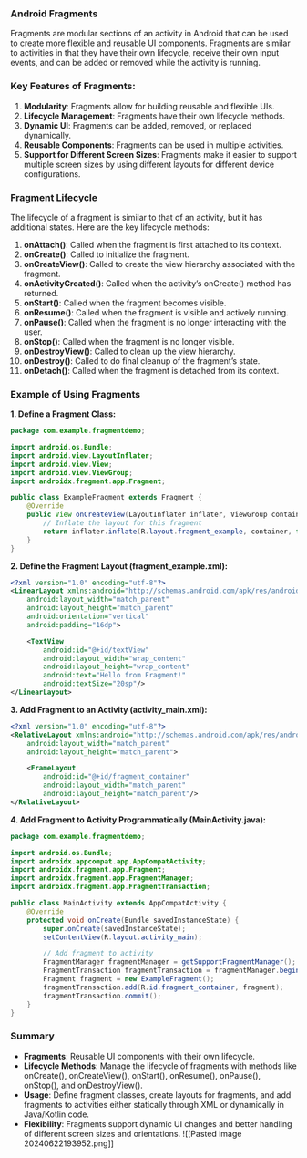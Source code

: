 ### Android Fragments

Fragments are modular sections of an activity in Android that can be used to create more flexible and reusable UI components. Fragments are similar to activities in that they have their own lifecycle, receive their own input events, and can be added or removed while the activity is running.

### Key Features of Fragments:
1. **Modularity**: Fragments allow for building reusable and flexible UIs.
2. **Lifecycle Management**: Fragments have their own lifecycle methods.
3. **Dynamic UI**: Fragments can be added, removed, or replaced dynamically.
4. **Reusable Components**: Fragments can be used in multiple activities.
5. **Support for Different Screen Sizes**: Fragments make it easier to support multiple screen sizes by using different layouts for different device configurations.

### Fragment Lifecycle

The lifecycle of a fragment is similar to that of an activity, but it has additional states. Here are the key lifecycle methods:

1. **onAttach()**: Called when the fragment is first attached to its context.
2. **onCreate()**: Called to initialize the fragment.
3. **onCreateView()**: Called to create the view hierarchy associated with the fragment.
4. **onActivityCreated()**: Called when the activity’s onCreate() method has returned.
5. **onStart()**: Called when the fragment becomes visible.
6. **onResume()**: Called when the fragment is visible and actively running.
7. **onPause()**: Called when the fragment is no longer interacting with the user.
8. **onStop()**: Called when the fragment is no longer visible.
9. **onDestroyView()**: Called to clean up the view hierarchy.
10. **onDestroy()**: Called to do final cleanup of the fragment’s state.
11. **onDetach()**: Called when the fragment is detached from its context.

### Example of Using Fragments

**1. Define a Fragment Class:**

```java
package com.example.fragmentdemo;

import android.os.Bundle;
import android.view.LayoutInflater;
import android.view.View;
import android.view.ViewGroup;
import androidx.fragment.app.Fragment;

public class ExampleFragment extends Fragment {
    @Override
    public View onCreateView(LayoutInflater inflater, ViewGroup container, Bundle savedInstanceState) {
        // Inflate the layout for this fragment
        return inflater.inflate(R.layout.fragment_example, container, false);
    }
}
```

**2. Define the Fragment Layout (fragment_example.xml):**

```xml
<?xml version="1.0" encoding="utf-8"?>
<LinearLayout xmlns:android="http://schemas.android.com/apk/res/android"
    android:layout_width="match_parent"
    android:layout_height="match_parent"
    android:orientation="vertical"
    android:padding="16dp">

    <TextView
        android:id="@+id/textView"
        android:layout_width="wrap_content"
        android:layout_height="wrap_content"
        android:text="Hello from Fragment!"
        android:textSize="20sp"/>
</LinearLayout>
```

**3. Add Fragment to an Activity (activity_main.xml):**

```xml
<?xml version="1.0" encoding="utf-8"?>
<RelativeLayout xmlns:android="http://schemas.android.com/apk/res/android"
    android:layout_width="match_parent"
    android:layout_height="match_parent">

    <FrameLayout
        android:id="@+id/fragment_container"
        android:layout_width="match_parent"
        android:layout_height="match_parent"/>
</RelativeLayout>
```

**4. Add Fragment to Activity Programmatically (MainActivity.java):**

```java
package com.example.fragmentdemo;

import android.os.Bundle;
import androidx.appcompat.app.AppCompatActivity;
import androidx.fragment.app.Fragment;
import androidx.fragment.app.FragmentManager;
import androidx.fragment.app.FragmentTransaction;

public class MainActivity extends AppCompatActivity {
    @Override
    protected void onCreate(Bundle savedInstanceState) {
        super.onCreate(savedInstanceState);
        setContentView(R.layout.activity_main);

        // Add fragment to activity
        FragmentManager fragmentManager = getSupportFragmentManager();
        FragmentTransaction fragmentTransaction = fragmentManager.beginTransaction();
        Fragment fragment = new ExampleFragment();
        fragmentTransaction.add(R.id.fragment_container, fragment);
        fragmentTransaction.commit();
    }
}
```

### Summary

- **Fragments**: Reusable UI components with their own lifecycle.
- **Lifecycle Methods**: Manage the lifecycle of fragments with methods like onCreate(), onCreateView(), onStart(), onResume(), onPause(), onStop(), and onDestroyView().
- **Usage**: Define fragment classes, create layouts for fragments, and add fragments to activities either statically through XML or dynamically in Java/Kotlin code.
- **Flexibility**: Fragments support dynamic UI changes and better handling of different screen sizes and orientations.
![[Pasted image 20240622193952.png]]